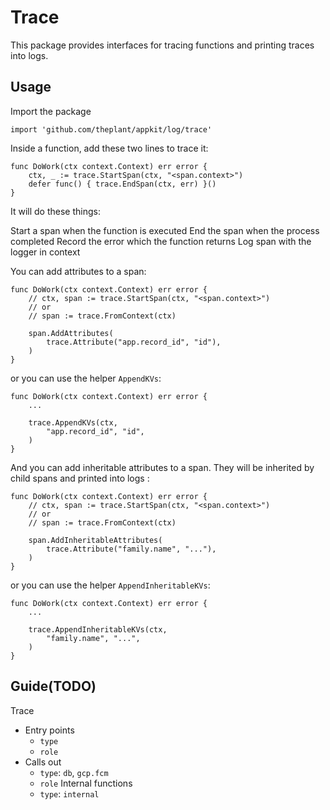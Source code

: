 # Trace

This package provides interfaces for tracing functions and printing traces into logs.

## Usage

Import the package

```
import 'github.com/theplant/appkit/log/trace'
```

Inside a function, add these two lines to trace it:

```
func DoWork(ctx context.Context) err error {
	ctx, _ := trace.StartSpan(ctx, "<span.context>")
	defer func() { trace.EndSpan(ctx, err) }()
}
```

It will do these things:

Start a span when the function is executed
End the span when the process completed
Record the error which the function returns
Log span with the logger in context

You can add attributes to a span:

```
func DoWork(ctx context.Context) err error {
	// ctx, span := trace.StartSpan(ctx, "<span.context>")
	// or
	// span := trace.FromContext(ctx)

	span.AddAttributes(
		trace.Attribute("app.record_id", "id"),
	)
}
```

or you can use the helper `AppendKVs`:

```
func DoWork(ctx context.Context) err error {
	...

	trace.AppendKVs(ctx,
		"app.record_id", "id",
	)
}
```

And you can add inheritable attributes to a span. They will be inherited by child spans and printed into logs :

```
func DoWork(ctx context.Context) err error {
	// ctx, span := trace.StartSpan(ctx, "<span.context>")
	// or
	// span := trace.FromContext(ctx)

	span.AddInheritableAttributes(
		trace.Attribute("family.name", "..."),
	)
}
```

or you can use the helper `AppendInheritableKVs`:

```
func DoWork(ctx context.Context) err error {
	...

	trace.AppendInheritableKVs(ctx,
		"family.name", "...",
	)
}
```

## Guide(TODO)

Trace
- Entry points
	- `type`
	- `role`
- Calls out
	- `type`: `db`, `gcp.fcm`
	- `role`
Internal functions
	- `type`: `internal`
